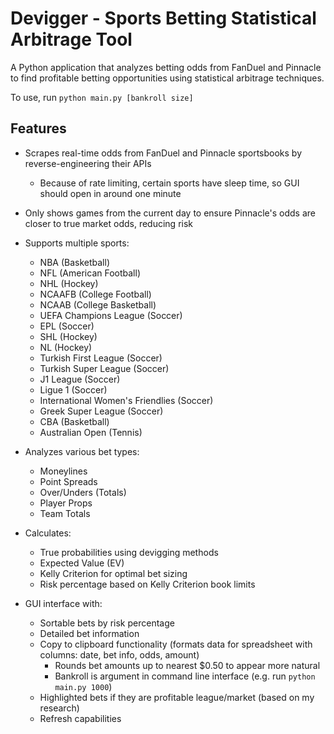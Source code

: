 # Devigger - Sports Betting Statistical Arbitrage Tool

A Python application that analyzes betting odds from FanDuel and Pinnacle to find profitable betting opportunities using statistical arbitrage techniques.

To use, run `python main.py [bankroll size]`

## Features

- Scrapes real-time odds from FanDuel and Pinnacle sportsbooks by reverse-engineering their APIs
  - Because of rate limiting, certain sports have sleep time, so GUI should open in around one minute
- Only shows games from the current day to ensure Pinnacle's odds are closer to true market odds, reducing risk
- Supports multiple sports:
  - NBA (Basketball)
  - NFL (American Football)
  - NHL (Hockey)
  - NCAAFB (College Football)
  - NCAAB (College Basketball) 
  - UEFA Champions League (Soccer)
  - EPL (Soccer)
  - SHL (Hockey)
  - NL (Hockey)
  - Turkish First League (Soccer)
  - Turkish Super League (Soccer)
  - J1 League (Soccer)
  - Ligue 1 (Soccer)
  - International Women's Friendlies (Soccer)
  - Greek Super League (Soccer)
  - CBA (Basketball)
  - Australian Open (Tennis)

- Analyzes various bet types:
  - Moneylines
  - Point Spreads
  - Over/Unders (Totals)
  - Player Props
  - Team Totals
- Calculates:
  - True probabilities using devigging methods
  - Expected Value (EV)
  - Kelly Criterion for optimal bet sizing
  - Risk percentage based on Kelly Criterion book limits
- GUI interface with:
  - Sortable bets by risk percentage
  - Detailed bet information
  - Copy to clipboard functionality (formats data for spreadsheet with columns: date, bet info, odds, amount)
    - Rounds bet amounts up to nearest $0.50 to appear more natural
    - Bankroll is argument in command line interface (e.g. run `python main.py 1000`)
  - Highlighted bets if they are profitable league/market (based on my research)
  - Refresh capabilities
